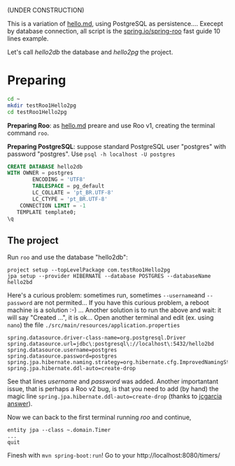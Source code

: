 (UNDER CONSTRUCTION)

This is a variation of [hello.md](hello.md), using PostgreSQL as persistence.... Execept by database connection, all script is the [spring.io/spring-roo](http://projects.spring.io/spring-roo/#running-from-shell) fast guide 10 lines example.

Let's call *hello2db* the database and *hello2pg* the project.

# Preparing

```sh
cd ~
mkdir testRoo1Hello2pg 
cd testRoo1Hello2pg
```

**Preparing Roo**: as [hello.md](hello.md) preare and use Roo v1, creating the terminal command `roo`.

**Preparing PostgreSQL**:  suppose standard PostgreSQL user "postgres" with password "postgres". Use `psql -h localhost -U postgres` 

```sql
CREATE DATABASE hello2db
WITH OWNER = postgres
        ENCODING = 'UTF8'
        TABLESPACE = pg_default
        LC_COLLATE = 'pt_BR.UTF-8'
        LC_CTYPE = 'pt_BR.UTF-8'
    CONNECTION LIMIT = -1
   TEMPLATE template0;
\q
```

## The project

Run `roo` and use the database "hello2db":

```
project setup --topLevelPackage com.testRoo1Hello2pg
jpa setup --provider HIBERNATE --database POSTGRES --databaseName hello2bd
```

Here's a curious problem: sometimes run, sometimes `--username`and `--password` are not permited... If you have this curious problem, a reboot machine is a solution :-) ... Another solution is to run the above and wait: it will say "Created ...", it is ok... Open another terminal and edit (ex. using `nano`) the file `./src/main/resources/application.properties`

```
spring.datasource.driver-class-name=org.postgresql.Driver
spring.datasource.url=jdbc\:postgresql\://localhost\:5432/hello2bd
spring.datasource.username=postgres
spring.datasource.password=postgres
spring.jpa.hibernate.naming.strategy=org.hibernate.cfg.ImprovedNamingStrategy
spring.jpa.hibernate.ddl-auto=create-drop
```
See that lines *username* and *password* was added.
Another importantant issue, that is perhaps a Roo v2 bug, is that you need to add (by hand) the magic line `spring.jpa.hibernate.ddl-auto=create-drop` (thanks to  [jcgarcia answer](http://stackoverflow.com/a/41180447)).

Now we can back to the first terminal running *roo* and continue,

```
entity jpa --class ~.domain.Timer
...
quit
```
Finesh with `mvn spring-boot:run`!
Go to your http://localhost:8080/timers/
